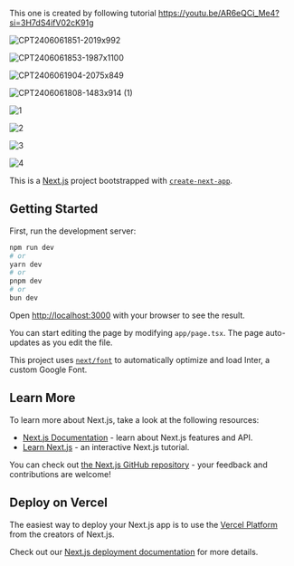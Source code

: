 This one is created by following tutorial https://youtu.be/AR6eQCi_Me4?si=3H7dS4ifV02cK91g 

![CPT2406061851-2019x992](https://github.com/desaiumesh/musicapp/assets/61972013/d2339b52-1a0b-47e0-a351-ca1b3c171085)


![CPT2406061853-1987x1100](https://github.com/desaiumesh/musicapp/assets/61972013/3c4f0b08-e7b8-41ff-a642-219b827440fe)


![CPT2406061904-2075x849](https://github.com/desaiumesh/musicapp/assets/61972013/85f96d3c-5ea3-4ce2-85b6-7ed4a193b39c)


![CPT2406061808-1483x914 (1)](https://github.com/desaiumesh/musicapp/assets/61972013/0ab651b5-b42d-4a83-83a9-2dc0408f3a74)


![1](https://github.com/desaiumesh/musicapp/assets/61972013/9f1e9c34-3475-45b1-a1be-c50394bf42cb)


![2](https://github.com/desaiumesh/musicapp/assets/61972013/7f002280-9d40-466d-8a5c-acf6fb281f52)


![3](https://github.com/desaiumesh/musicapp/assets/61972013/a58e14e1-d2a9-44f3-9b95-5115e3488923)


![4](https://github.com/desaiumesh/musicapp/assets/61972013/f1c643f7-14e4-4c41-ae10-8b5974a9d9a8)


This is a [Next.js](https://nextjs.org/) project bootstrapped with [`create-next-app`](https://github.com/vercel/next.js/tree/canary/packages/create-next-app).

## Getting Started

First, run the development server:

```bash
npm run dev
# or
yarn dev
# or
pnpm dev
# or
bun dev
```

Open [http://localhost:3000](http://localhost:3000) with your browser to see the result.

You can start editing the page by modifying `app/page.tsx`. The page auto-updates as you edit the file.

This project uses [`next/font`](https://nextjs.org/docs/basic-features/font-optimization) to automatically optimize and load Inter, a custom Google Font.

## Learn More

To learn more about Next.js, take a look at the following resources:

- [Next.js Documentation](https://nextjs.org/docs) - learn about Next.js features and API.
- [Learn Next.js](https://nextjs.org/learn) - an interactive Next.js tutorial.

You can check out [the Next.js GitHub repository](https://github.com/vercel/next.js/) - your feedback and contributions are welcome!

## Deploy on Vercel

The easiest way to deploy your Next.js app is to use the [Vercel Platform](https://vercel.com/new?utm_medium=default-template&filter=next.js&utm_source=create-next-app&utm_campaign=create-next-app-readme) from the creators of Next.js.

Check out our [Next.js deployment documentation](https://nextjs.org/docs/deployment) for more details.
